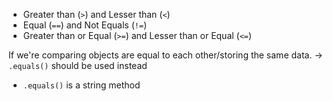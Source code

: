 - Greater than (`>`) and Lesser than (`<`)
- Equal (`==`) and Not Equals (`!=`)
- Greater than or Equal (`>=`) and Lesser than or Equal (`<=`) 

If we're comparing objects are equal to each other/storing the same data. -> `.equals()` should be used instead
- `.equals()` is a string method

